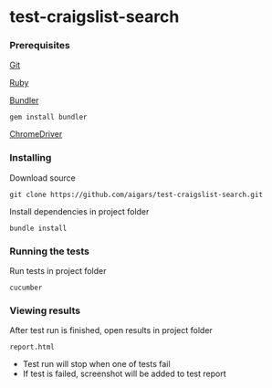 # test-craigslist-search

### Prerequisites

[Git](https://git-scm.com/)

[Ruby](https://www.ruby-lang.org/en/downloads/)

[Bundler](https://bundler.io)

```gem install bundler```

[ChromeDriver](https://github.com/SeleniumHQ/selenium/wiki/ChromeDriver)

### Installing

Download source
```
git clone https://github.com/aigars/test-craigslist-search.git
```

Install dependencies in project folder

```
bundle install
```

### Running the tests

Run tests in project folder

```
cucumber
```

### Viewing results

After test run is finished, open results in project folder

```
report.html
```

* Test run will stop when one of tests fail
* If test is failed, screenshot will be added to test report
